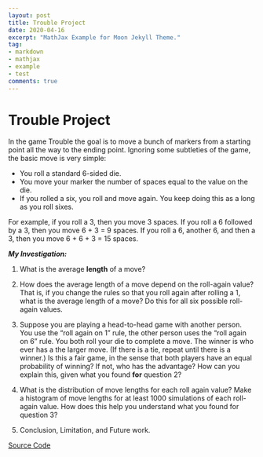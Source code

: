 ```yaml
---
layout: post
title: Trouble Project
date: 2020-04-16
excerpt: "MathJax Example for Moon Jekyll Theme."
tag:
- markdown 
- mathjax
- example
- test
comments: true
---
```


# Trouble Project

In the game Trouble the goal is to move a bunch of markers from a starting point all the way to
the ending point. Ignoring some subtleties of the game, the basic move is very simple:
- You roll a standard 6-sided die.
- You move your marker the number of spaces equal to the value on the die.
- If you rolled a six, you roll and move again. You keep doing this as a long as you roll sixes.

For example, if you roll a 3, then you move 3 spaces. If you roll a 6 followed by a 3, then you move
6 + 3 = 9 spaces. If you roll a 6, another 6, and then a 3, then you move 6 + 6 + 3 = 15 spaces.

***My Investigation:*** 

1) What is the average **length** of a move?

2) How does the average length of a move depend on the roll-again value? That is, if you change the rules so that you roll again after rolling a 1, what is the average length of a move? 
Do this for all six possible roll-again values.

3) Suppose you are playing a head-to-head game with another person. You use the “roll again on 1” rule, the other person uses the “roll again on 6” rule.
You both roll your die to complete a move. The winner is who ever has a the larger move. (If there is a tie, repeat until there is a winner.) Is this a fair game, in the sense that
both players have an equal probability of winning? 
If not, who has the advantage? How can you explain this, given what you found **for** question 2? 

4) What is the distribution of move lengths for each roll again value? Make a histogram of move lengths
for at least 1000 simulations of each roll-again value. How does this help you understand what you found for question 3?

5) Conclusion, Limitation, and Future work.

<div markdown="0"><a href="https://github.com/gurungkshitij/Troubleproject/blob/master/trouble_project_kshitij.py" class="btn btn-success">Source Code</a></div>


